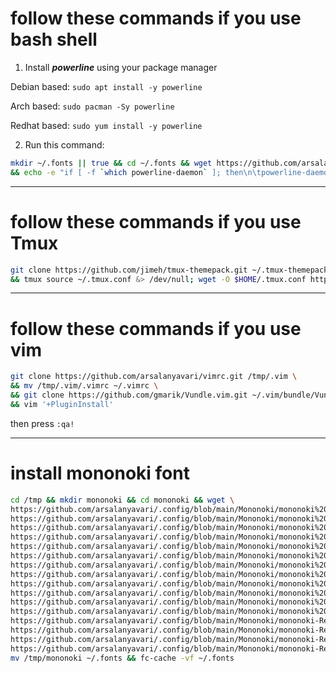 # follow these commands if you use bash shell
1. Install ***powerline*** using your package manager

Debian based:
```sudo apt install -y powerline```

Arch based:
```sudo pacman -Sy powerline```

Redhat based:
```sudo yum install -y powerline```

2. Run this command:
```bash
mkdir ~/.fonts || true && cd ~/.fonts && wget https://github.com/arsalanyavari/.config/blob/main/Mononoki/mononoki-Regular%20Nerd%20Font%20Complete.ttf && fc-cache -vf ~/.fonts \
&& echo -e "if [ -f `which powerline-daemon` ]; then\n\tpowerline-daemon -q\n\tPOWERLINE_BASH_CONTINUATION=1\n\tPOWERLINE_BASH_SELECT=1\n\t. $(find -L /usr/share/powerline -name "powerline.sh" | grep bash)\nfi" >> ~/.bashrc && source ~/.bashrc
```
***

# follow these commands if you use Tmux

```bash
git clone https://github.com/jimeh/tmux-themepack.git ~/.tmux-themepack \
&& tmux source ~/.tmux.conf &> /dev/null; wget -O $HOME/.tmux.conf https://raw.githubusercontent.com/arsalanyavari/.config/refs/heads/main/.tmux.conf
```
***

# follow these commands if you use vim

```bash
git clone https://github.com/arsalanyavari/vimrc.git /tmp/.vim \
&& mv /tmp/.vim/.vimrc ~/.vimrc \
&& git clone https://github.com/gmarik/Vundle.vim.git ~/.vim/bundle/Vundle.vim \
&& vim '+PluginInstall'
```
then press `:qa!`
***

# install mononoki font
```bash
cd /tmp && mkdir mononoki && cd mononoki && wget \
https://github.com/arsalanyavari/.config/blob/main/Mononoki/mononoki%20Bold%20Italic%20Nerd%20Font%20Complete%20Mono%20Windows%20Compatible.ttf \
https://github.com/arsalanyavari/.config/blob/main/Mononoki/mononoki%20Bold%20Italic%20Nerd%20Font%20Complete%20Mono.ttf \
https://github.com/arsalanyavari/.config/blob/main/Mononoki/mononoki%20Bold%20Italic%20Nerd%20Font%20Complete%20Windows%20Compatible.ttf \
https://github.com/arsalanyavari/.config/blob/main/Mononoki/mononoki%20Bold%20Italic%20Nerd%20Font%20Complete.ttf \
https://github.com/arsalanyavari/.config/blob/main/Mononoki/mononoki%20Bold%20Nerd%20Font%20Complete%20Mono%20Windows%20Compatible.ttf \
https://github.com/arsalanyavari/.config/blob/main/Mononoki/mononoki%20Bold%20Nerd%20Font%20Complete%20Mono.ttf \
https://github.com/arsalanyavari/.config/blob/main/Mononoki/mononoki%20Bold%20Nerd%20Font%20Complete%20Windows%20Compatible.ttf \
https://github.com/arsalanyavari/.config/blob/main/Mononoki/mononoki%20Bold%20Nerd%20Font%20Complete.ttf \
https://github.com/arsalanyavari/.config/blob/main/Mononoki/mononoki%20Italic%20Nerd%20Font%20Complete%20Mono%20Windows%20Compatible.ttf \
https://github.com/arsalanyavari/.config/blob/main/Mononoki/mononoki%20Italic%20Nerd%20Font%20Complete%20Mono.ttf \
https://github.com/arsalanyavari/.config/blob/main/Mononoki/mononoki%20Italic%20Nerd%20Font%20Complete%20Windows%20Compatible.ttf \
https://github.com/arsalanyavari/.config/blob/main/Mononoki/mononoki%20Italic%20Nerd%20Font%20Complete.ttf \
https://github.com/arsalanyavari/.config/blob/main/Mononoki/mononoki-Regular%20Nerd%20Font%20Complete%20Mono%20Windows%20Compatible.ttf \
https://github.com/arsalanyavari/.config/blob/main/Mononoki/mononoki-Regular%20Nerd%20Font%20Complete%20Mono.ttf \
https://github.com/arsalanyavari/.config/blob/main/Mononoki/mononoki-Regular%20Nerd%20Font%20Complete%20Windows%20Compatible.ttf \
https://github.com/arsalanyavari/.config/blob/main/Mononoki/mononoki-Regular%20Nerd%20Font%20Complete.ttf &&\
mv /tmp/mononoki ~/.fonts && fc-cache -vf ~/.fonts
```
